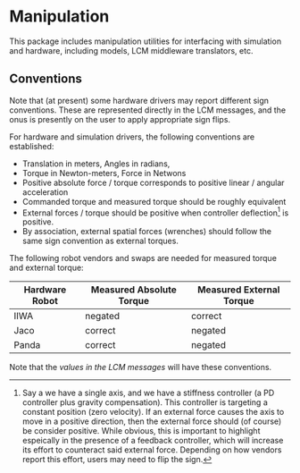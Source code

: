 # Manipulation

This package includes manipulation utilities for interfacing with simulation
and hardware, including models, LCM middleware translators, etc.

## Conventions

<!--
Per discussion in https://github.com/RobotLocomotion/drake/issues/13374 and related threads.
-->

Note that (at present) some hardware drivers may report different sign
conventions. These are represented directly in the LCM messages, and the onus
is presently on the user to apply appropriate sign flips.

For hardware and simulation drivers, the following conventions are established:

- Translation in meters, Angles in radians,
- Torque in Newton-meters, Force in Netwons
- Positive absolute force / torque corresponds to positive linear / angular acceleration
- Commanded torque and measured torque should be roughly equivalent
- External forces / torque should be positive when controller deflection[^1]
  is positive.
- By association, external spatial forces (wrenches) should follow the same
  sign convention as external torques.

[^1]: Say a we have a single axis, and we have a stiffness controller
(a PD controller plus gravity compensation). This controller is targeting a
constant position (zero velocity). If an external force causes the axis to move
in a positive direction, then the external force should (of course) be
consider positive. While obvious, this is important to highlight espeically in
the presence of a feedback controller, which will increase its effort to
counteract said external force. Depending on how vendors report this effort,
users may need to flip the sign.

The following robot vendors and swaps are needed for measured torque and
external torque:

| Hardware Robot | Measured Absolute Torque | Measured External Torque |
|------|---------|---------|
| IIWA | negated | correct |
| Jaco | correct | negated |
| Panda | correct | negated |

Note that the *values in the LCM messages* will have these conventions.
